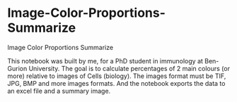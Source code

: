 # Image-Color-Proportions-Summarize
Image Color Proportions Summarize

This notebook was built by me, for a PhD student in immunology at Ben-Gurion University. The goal is to calculate percentages of 2 main colours (or more) relative to images of Cells (biology). The images format must be TIF, JPG, BMP and more images formats. And the notebook exports the data to an excel file and a summary image.
